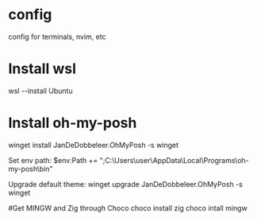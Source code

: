 # config
config for terminals, nvim, etc

# Install wsl
wsl --install Ubuntu

# Install oh-my-posh
winget install JanDeDobbeleer.OhMyPosh -s winget

Set env path:
$env:Path += ";C:\Users\user\AppData\Local\Programs\oh-my-posh\bin"

Upgrade default theme:
winget upgrade JanDeDobbeleer.OhMyPosh -s winget

#Get MINGW and Zig through Choco
choco install zig
choco intall mingw
